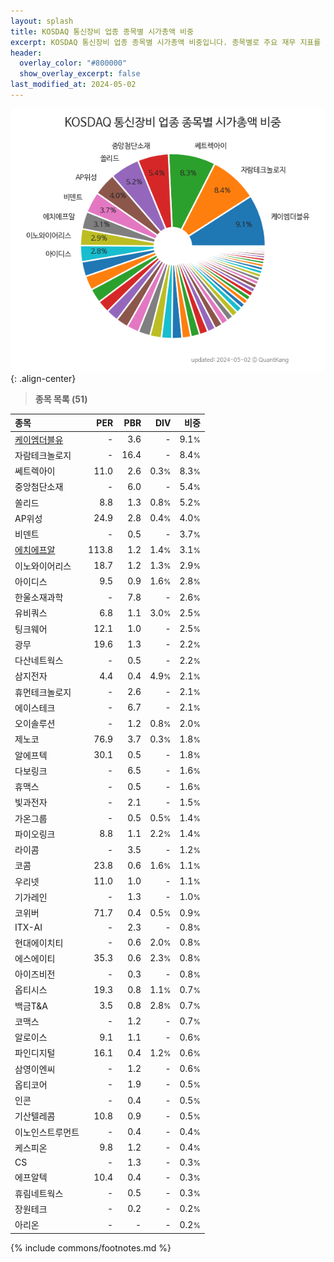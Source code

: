```yaml
---
layout: splash
title: KOSDAQ 통신장비 업종 종목별 시가총액 비중
excerpt: KOSDAQ 통신장비 업종 종목별 시가총액 비중입니다. 종목별로 주요 재무 지표를 함께 표시합니다.
header:
  overlay_color: "#800000"
  show_overlay_excerpt: false
last_modified_at: 2024-05-02
---
```



![KOSDAQ 통신장비 업종 종목별 시가총액 비중](/stats/sector/images/kosdaq_업종_통신장비_종목.png){: .align-center}


> **종목 목록 (51)**<a id="list"></a>

| **종목** | **PER** | **PBR** | **DIV** | **비중** |
| :------- | ------: | ------: | ------: | -------: |
| [케이엠더블유](/032500/) | - | 3.6 | - | 9.1<small>%</small> |
| 자람테크놀로지 | - | 16.4 | - | 8.4<small>%</small> |
| 쎄트렉아이 | 11.0 | 2.6 | 0.3<small>%</small> | 8.3<small>%</small> |
| 중앙첨단소재 | - | 6.0 | - | 5.4<small>%</small> |
| 쏠리드 | 8.8 | 1.3 | 0.8<small>%</small> | 5.2<small>%</small> |
| AP위성 | 24.9 | 2.8 | 0.4<small>%</small> | 4.0<small>%</small> |
| 비덴트 | - | 0.5 | - | 3.7<small>%</small> |
| [에치에프알](/230240/) | 113.8 | 1.2 | 1.4<small>%</small> | 3.1<small>%</small> |
| 이노와이어리스 | 18.7 | 1.2 | 1.3<small>%</small> | 2.9<small>%</small> |
| 아이디스 | 9.5 | 0.9 | 1.6<small>%</small> | 2.8<small>%</small> |
| 한울소재과학 | - | 7.8 | - | 2.6<small>%</small> |
| 유비쿼스 | 6.8 | 1.1 | 3.0<small>%</small> | 2.5<small>%</small> |
| 팅크웨어 | 12.1 | 1.0 | - | 2.5<small>%</small> |
| 광무 | 19.6 | 1.3 | - | 2.2<small>%</small> |
| 다산네트웍스 | - | 0.5 | - | 2.2<small>%</small> |
| 삼지전자 | 4.4 | 0.4 | 4.9<small>%</small> | 2.1<small>%</small> |
| 휴먼테크놀로지 | - | 2.6 | - | 2.1<small>%</small> |
| 에이스테크 | - | 6.7 | - | 2.1<small>%</small> |
| 오이솔루션 | - | 1.2 | 0.8<small>%</small> | 2.0<small>%</small> |
| 제노코 | 76.9 | 3.7 | 0.3<small>%</small> | 1.8<small>%</small> |
| 알에프텍 | 30.1 | 0.5 | - | 1.8<small>%</small> |
| 다보링크 | - | 6.5 | - | 1.6<small>%</small> |
| 휴맥스 | - | 0.5 | - | 1.6<small>%</small> |
| 빛과전자 | - | 2.1 | - | 1.5<small>%</small> |
| 가온그룹 | - | 0.5 | 0.5<small>%</small> | 1.4<small>%</small> |
| 파이오링크 | 8.8 | 1.1 | 2.2<small>%</small> | 1.4<small>%</small> |
| 라이콤 | - | 3.5 | - | 1.2<small>%</small> |
| 코콤 | 23.8 | 0.6 | 1.6<small>%</small> | 1.1<small>%</small> |
| 우리넷 | 11.0 | 1.0 | - | 1.1<small>%</small> |
| 기가레인 | - | 1.3 | - | 1.0<small>%</small> |
| 코위버 | 71.7 | 0.4 | 0.5<small>%</small> | 0.9<small>%</small> |
| ITX-AI | - | 2.3 | - | 0.8<small>%</small> |
| 현대에이치티 | - | 0.6 | 2.0<small>%</small> | 0.8<small>%</small> |
| 에스에이티 | 35.3 | 0.6 | 2.3<small>%</small> | 0.8<small>%</small> |
| 아이즈비전 | - | 0.3 | - | 0.8<small>%</small> |
| 옵티시스 | 19.3 | 0.8 | 1.1<small>%</small> | 0.7<small>%</small> |
| 백금T&A | 3.5 | 0.8 | 2.8<small>%</small> | 0.7<small>%</small> |
| 코맥스 | - | 1.2 | - | 0.7<small>%</small> |
| 알로이스 | 9.1 | 1.1 | - | 0.6<small>%</small> |
| 파인디지털 | 16.1 | 0.4 | 1.2<small>%</small> | 0.6<small>%</small> |
| 삼영이엔씨 | - | 1.2 | - | 0.6<small>%</small> |
| 옵티코어 | - | 1.9 | - | 0.5<small>%</small> |
| 인콘 | - | 0.4 | - | 0.5<small>%</small> |
| 기산텔레콤 | 10.8 | 0.9 | - | 0.5<small>%</small> |
| 이노인스트루먼트 | - | 0.4 | - | 0.4<small>%</small> |
| 케스피온 | 9.8 | 1.2 | - | 0.4<small>%</small> |
| CS | - | 1.3 | - | 0.3<small>%</small> |
| 에프알텍 | 10.4 | 0.4 | - | 0.3<small>%</small> |
| 휴림네트웍스 | - | 0.5 | - | 0.3<small>%</small> |
| 장원테크 | - | 0.2 | - | 0.2<small>%</small> |
| 아리온 | - | - | - | 0.2<small>%</small> |

{% include commons/footnotes.md %}